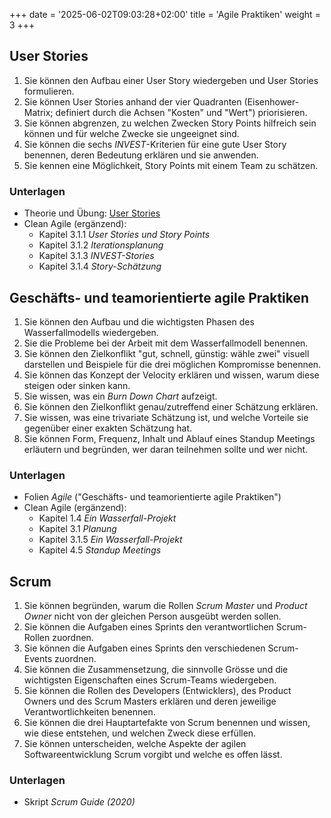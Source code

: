 +++
date = '2025-06-02T09:03:28+02:00'
title = 'Agile Praktiken'
weight = 3
+++

## User Stories

1. Sie können den Aufbau einer User Story wiedergeben und User Stories formulieren.
1. Sie können User Stories anhand der vier Quadranten (Eisenhower-Matrix; definiert durch die Achsen "Kosten" und "Wert") priorisieren.
1. Sie können abgrenzen, zu welchen Zwecken Story Points hilfreich sein können und für welche Zwecke sie ungeeignet sind.
1. Sie können die sechs _INVEST_-Kriterien für eine gute User Story benennen, deren Bedeutung erklären und sie anwenden.
1. Sie kennen eine Möglichkeit, Story Points mit einem Team zu schätzen.

### Unterlagen

- Theorie und Übung: [User Stories](/uebungen/user-stories.md)
- Clean Agile (ergänzend):
    - Kapitel 3.1.1 _User Stories und Story Points_
    - Kapitel 3.1.2 _Iterationsplanung_
    - Kapitel 3.1.3 _INVEST-Stories_
    - Kapitel 3.1.4 _Story-Schätzung_


## Geschäfts- und teamorientierte agile Praktiken

1. Sie können den Aufbau und die wichtigsten Phasen des Wasserfallmodells wiedergeben.
1. Sie die Probleme bei der Arbeit mit dem Wasserfallmodell benennen.
1. Sie können den Zielkonflikt "gut, schnell, günstig: wähle zwei" visuell darstellen und Beispiele für die drei möglichen Kompromisse benennen.
1. Sie können das Konzept der Velocity erklären und wissen, warum diese steigen oder sinken kann.
1. Sie wissen, was ein _Burn Down Chart_ aufzeigt.
1. Sie können den Zielkonflikt genau/zutreffend einer Schätzung erklären.
1. Sie wissen, was eine trivariate Schätzung ist, und welche Vorteile sie gegenüber einer exakten Schätzung hat.
1. Sie können Form, Frequenz, Inhalt und Ablauf eines Standup Meetings erläutern und begründen, wer daran teilnehmen sollte und wer nicht.

### Unterlagen

- Folien _Agile_ ("Geschäfts- und teamorientierte agile Praktiken")
- Clean Agile (ergänzend):
    - Kapitel 1.4 _Ein Wasserfall-Projekt_
    - Kapitel 3.1 _Planung_
    - Kapitel 3.1.5 _Ein Wasserfall-Projekt_
    - Kapitel 4.5 _Standup Meetings_

## Scrum

1. Sie können begründen, warum die Rollen _Scrum Master_ und _Product Owner_ nicht von der gleichen Person ausgeübt werden sollen.
1. Sie können die Aufgaben eines Sprints den verantwortlichen Scrum-Rollen zuordnen.
1. Sie können die Aufgaben eines Sprints den verschiedenen Scrum-Events zuordnen.
1. Sie können die Zusammensetzung, die sinnvolle Grösse und die wichtigsten Eigenschaften eines Scrum-Teams wiedergeben.
1. Sie können die Rollen des Developers (Entwicklers), des Product Owners und des Scrum Masters erklären und deren jeweilige Verantwortlichkeiten benennen.
1. Sie können die drei Hauptartefakte von Scrum benennen und wissen, wie diese entstehen, und welchen Zweck diese erfüllen.
1. Sie können unterscheiden, welche Aspekte der agilen Softwareentwicklung Scrum vorgibt und welche es offen lässt.

### Unterlagen

- Skript _Scrum Guide (2020)_
